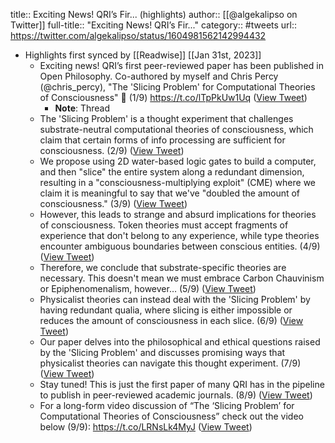 title:: Exciting News! QRI’s Fir... (highlights)
author:: [[@algekalipso on Twitter]]
full-title:: "Exciting News! QRI’s Fir..."
category:: #tweets
url:: https://twitter.com/algekalipso/status/1604981562142994432

- Highlights first synced by [[Readwise]] [[Jan 31st, 2023]]
	- Exciting news! QRI’s first peer-reviewed paper has been published in Open Philosophy. Co-authored by myself and Chris Percy (@chris_percy), "The 'Slicing Problem' for Computational Theories of Consciousness" 🧵 (1/9) https://t.co/lTpPkUw1Uq ([View Tweet](https://twitter.com/algekalipso/status/1604981562142994432))
		- **Note**: Thread
	- The 'Slicing Problem' is a thought experiment that challenges substrate-neutral computational theories of consciousness, which claim that certain forms of info processing are sufficient for consciousness. (2/9) ([View Tweet](https://twitter.com/algekalipso/status/1604981564622110721))
	- We propose using 2D water-based logic gates to build a computer, and then "slice" the entire system along a redundant dimension, resulting in a "consciousness-multiplying exploit" (CME) where we claim it is meaningful to say that we've "doubled the amount of consciousness." (3/9) ([View Tweet](https://twitter.com/algekalipso/status/1604981567004106752))
	- However, this leads to strange and absurd implications for theories of consciousness. Token theories must accept fragments of experience that don't belong to any experience, while type theories encounter ambiguous boundaries between conscious entities. (4/9) ([View Tweet](https://twitter.com/algekalipso/status/1604981569059295232))
	- Therefore, we conclude that substrate-specific theories are necessary. This doesn't mean we must embrace Carbon Chauvinism or Epiphenomenalism, however… (5/9) ([View Tweet](https://twitter.com/algekalipso/status/1604981570858651648))
	- Physicalist theories can instead deal with the 'Slicing Problem' by having redundant qualia, where slicing is either impossible or reduces the amount of consciousness in each slice. (6/9) ([View Tweet](https://twitter.com/algekalipso/status/1604981572578340864))
	- Our paper delves into the philosophical and ethical questions raised by the 'Slicing Problem' and discusses promising ways that physicalist theories can navigate this thought experiment. (7/9) ([View Tweet](https://twitter.com/algekalipso/status/1604981574579064832))
	- Stay tuned! This is just the first paper of many QRI has in the pipeline to publish in peer-reviewed academic journals. (8/9) ([View Tweet](https://twitter.com/algekalipso/status/1604981576332283905))
	- For a long-form video discussion of “The ‘Slicing Problem’ for Computational Theories of Consciousness” check out the video below (9/9): https://t.co/LRNsLk4MyJ ([View Tweet](https://twitter.com/algekalipso/status/1604981578295562240))